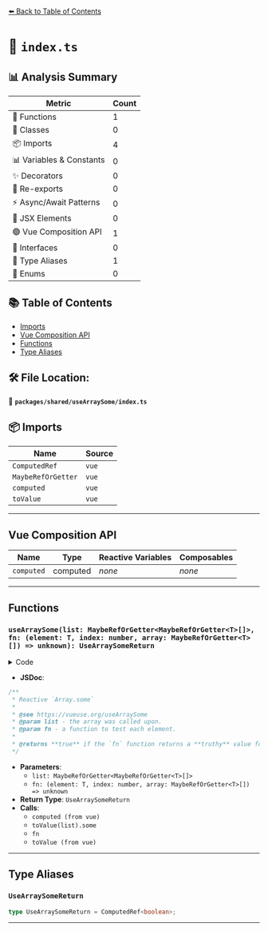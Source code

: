 [⬅️ Back to Table of Contents](../../../index.md)

# 📄 `index.ts`

## 📊 Analysis Summary

| Metric | Count |
|--------|-------|
| 🔧 Functions | 1 |
| 🧱 Classes | 0 |
| 📦 Imports | 4 |
| 📊 Variables & Constants | 0 |
| ✨ Decorators | 0 |
| 🔄 Re-exports | 0 |
| ⚡ Async/Await Patterns | 0 |
| 💠 JSX Elements | 0 |
| 🟢 Vue Composition API | 1 |
| 📐 Interfaces | 0 |
| 📑 Type Aliases | 1 |
| 🎯 Enums | 0 |

## 📚 Table of Contents

- [Imports](#imports)
- [Vue Composition API](#vue-composition-api)
- [Functions](#functions)
- [Type Aliases](#type-aliases)

## 🛠️ File Location:
📂 **`packages/shared/useArraySome/index.ts`**

## 📦 Imports

| Name | Source |
|------|--------|
| `ComputedRef` | `vue` |
| `MaybeRefOrGetter` | `vue` |
| `computed` | `vue` |
| `toValue` | `vue` |


---

## Vue Composition API

| Name | Type | Reactive Variables | Composables |
|------|------|-------------------|-------------|
| `computed` | computed | *none* | *none* |


---

## Functions

### `useArraySome(list: MaybeRefOrGetter<MaybeRefOrGetter<T>[]>, fn: (element: T, index: number, array: MaybeRefOrGetter<T>[]) => unknown): UseArraySomeReturn`

<details><summary>Code</summary>

```ts
export function useArraySome<T>(
  list: MaybeRefOrGetter<MaybeRefOrGetter<T>[]>,
  fn: (element: T, index: number, array: MaybeRefOrGetter<T>[]) => unknown,
): UseArraySomeReturn {
  return computed(() => toValue(list).some((element, index, array) => fn(toValue(element), index, array)))
}
```
</details>

- **JSDoc**:
```ts
/**
 * Reactive `Array.some`
 *
 * @see https://vueuse.org/useArraySome
 * @param list - the array was called upon.
 * @param fn - a function to test each element.
 *
 * @returns **true** if the `fn` function returns a **truthy** value for any element from the array. Otherwise, **false**.
 */
```

- **Parameters**:
  - `list: MaybeRefOrGetter<MaybeRefOrGetter<T>[]>`
  - `fn: (element: T, index: number, array: MaybeRefOrGetter<T>[]) => unknown`
- **Return Type**: `UseArraySomeReturn`
- **Calls**:
  - `computed (from vue)`
  - `toValue(list).some`
  - `fn`
  - `toValue (from vue)`

---

## Type Aliases

### `UseArraySomeReturn`

```ts
type UseArraySomeReturn = ComputedRef<boolean>;
```


---